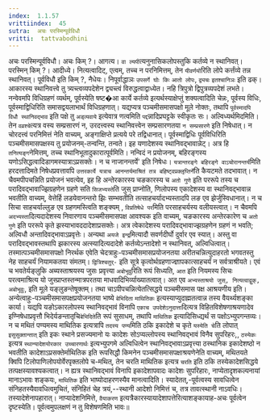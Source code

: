 ```yaml
---
index:  1.1.57
vrittiindex:  45
sutra:  अचः परस्मिन्पूर्वविधौ
vritti:  tattvabodhini 
---
```


अचः परस्मिन्पूर्वविधौ। अचः किम् ?। आगत्य। `वा ल्यपी`त्यनुनासिकलोपस्तुकि कर्तव्ये न स्थानिवत्। परस्मिन् किम् ?। आदीध्ये। नित्यत्वादिट्, एत्वम्, तच्च न परनिमित्तम्, तेन `यीवर्णयो`रिति लोपे कर्त्तंव्ये तन्न स्थानिवत्। पूर्वविधौ इति किम् ?, नैधेयः। निपूर्वाद्धाञः `उपसर्गे घोः किः` `आतो लोपः`, `द्व्यचः` `इतश्चानिञः` इति ढक्। आकारस्य स्थानिवत्त्वे तु त्र्यच्त्वव्यपदेशेन द्व्यच्त्वं विरुद्धत्वाद्वाध्येत। नहि त्रिपुत्रो द्विपुत्रव्यपदेशं लभते। नन्वेवमपि विधिग्रहणं व्यर्थम्, पूर्वस्येति षष्ट�आ कार्ये कर्तव्ये इत्यर्थस्याक्षेप्तुं शक्यत्वादिति चेन्नः, पूर्वस्य विधिः, पूर्वस्माद्विधिरिति समासद्वयलाभार्थं विधिग्रहणात्। यद्यप्यत्र पञ्चमीसमासपक्षो मूले नोक्तः, तथापि `पूर्वस्मादपि विधौ स्थानिवद्भाव` इति पक्षे तु `अड्व्यवाये` इत्येवात्र णत्वमिति `पद्द`न्नादिप्रघट्टके स्वीकृतः सः। अल्विध्यर्थमिदमिति। तेन `वव्रश्चे`त्यत्र वस्य सम्प्रसारणं न, उरदत्त्वस्य स्थानिवत्त्वेन सम्प्रसारणतया `न सम्प्रसारणे` इति निषेधात्। न चोरदत्त्वं परनिमित्तं नेति वाच्यम्, अङ्गाक्षिप्ते प्रत्यये परे तद्विधानात्। पूर्वस्माद्विधिः पूर्वविधिरिति पञ्चमीसमासपक्षस्य तु प्रयोजनम्-तन्वन्ति, तन्वते। इह यणादेशस्य स्थानिवद्भावान्नेट्। अत्र हि `तनित्यङ्ग`नेमित्तम्, तच्च स्थानिभूतादुकारात्पूर्वमिति। नन्विदं न प्रयोजनम्, बहिरङ्गस्य यणोऽसिद्धत्वादिडागमस्यात्राऽप्रसक्तेः। न च नाजानन्तर्ये' इति निषेधः। `यत्रान्तरङ्गे बहिरङ्गे वाऽचोरानन्तर्य`मिति हरदत्तादिमते निषेधप्रवत्तावपि `उत्तरकार्ये यत्राच आनन्तर्यमाश्रितं तत्र बहिष्ट्वप्रक्लृप्तिर्ने`ति कैयटमते तदभावात्। न चैवमपीपचन्निति प्रयोजनं भवत्येव, इह हि अन्तेरकारस्य चङकारस्य च `अतो गुणे` इति पररूपे तस्य च परादिवद्भावाज्झिग्रहणेन ग्रहणे सति `सिजभ्यस्ते`ति जुस् प्राप्नोति, णिलोपस्य एकादेशस्य वा स्थानिवद्भावान्न भवतीति वाच्यम्, वेत्तेर्हि लडयेवानन्तरो झिः सम्भवतीति तत्साहचर्यादभ्यस्तादपि लङ एव झेर्जुस्विधानात्। न च सिचा साहचर्याल्लुङ एव ग्रहणमस्त्विति शङ्क्यम् , `विप्रतिषेधे पर`मिति परसाहचर्यस्य वलीयस्त्वात्। न चैवमपि `अदभ्यस्ता`दित्यदादेशस्य निवारणाय पञ्चमीसमासपक्ष आवश्यक इति वाच्यम्, चङकारस्य अन्तेरकारेण च `अतो गुणे` इति पररूपे कृते झस्याभावददादेशाप्रसक्तेः। अत्र त्वेकादेशस्य परादिवद्भावाज्झग्रहणेन ग्रहणं न भवति; अल्विधौ अन्तादिवद्भावाऽप्रवृत्तेः। अन्यथा `अयजे इन्द्र`मित्यादौ सवर्णदीर्घो दुर्वार एव स्यात्। अस्तु वा परादिवद्भावस्तथापि झकारस्य अत्स्यादित्यदादेशे कर्तव्येऽन्तादेशो न स्थानिवत्, अल्विधित्वात्। तस्मात्पञ्चमीसमासपक्षो निरर्थक एवेति चेदत्राहुः-पञ्चमीसमासप्रयोजनतया अरीतचन्नित्युदाहरतो भगवतस्तु नेह साहचर्यं नियामकतया संमतम्। `द्वित्रिश्चतुर्-` इति सूत्रे कृत्वोर्थग्रहणाज्ज्ञापकात्साहचर्यं न सर्वत्राश्रीयते। एवं च भवतेर्यङ्लुकि अब्यस्ताश्रयस्य जुसः प्रवृत्त्या `अबोभूवु`रिति रूपं सिध्यति, `आत` इति नियमस्य सिचः परत्वमाश्रित्य यो जुस्प्राप्तस्तन्मात्रपरतया माधवादिभिर्व्याख्यातत्वात्। अत एव `अभ्यस्ताश्रयो जुस्, नित्यत्वाद्वुक्, अबोभूवुः`, इति मूले यङ्लुङन्तेषूक्तम्। तथा चाऽपीपचन्नित्येतत्सिद्धये पञ्चमीसमास पक्ष आश्रयणीय इति। अन्येत्वाहुः-पञ्चमीसमासपक्षप्रयोजनतया भाष्ये `बेभिदिता` `माथितिकः` इत्यस्याप्युदाह्मतत्वान्न तस्य वैयर्थ्यशङ्का कार्या। यद्यपि यङोऽकारलोपस्य स्थानिवद्भावं विनापि `एकाच उपदेशेऽनुदात्ता`दित्यत्र विहितविशेषणाश्रयणादेव इण्निषेधाप्रवृत्तौ भिदेर्यङन्तातृचि`बेभिदिते`ति रूपं सुसाधम्, तथापि `माथितिक` इत्यादिसिध्द्यर्थं स पक्षोऽभ्युपगन्तव्यः। न च मथितं पण्यमस्य माथितिक इत्यत्रापि `तदस्य पण्य`मिति ठकि इकादेशे च कृते `यस्येति चे`ति लोपात् `इसुसुक्तान्तात्` इति इकः स्थाने प्रसज्यमानो यः कादेशः सोऽप्यल्लोपस्य स्थानिवद्भावं विनैव सुपरिहरः,, `ठस्येकः` इत्यत्र `स्थान्यादेशयोरकार उच्चारणार्थः` इत्यभ्युपगमे अल्विधित्वेन स्थानिवद्भावाऽप्रवृत्त्या ठस्थानिक इकादेशष्ठो न भवतीति कादेशाऽप्रसक्तेर्माथितिक इति रूपसिद्धौ किमनेन पञ्चमीसमासपक्षाश्रयणेनेति वाच्यम्, मथितयते क्विपि टिलोपाणिलोपयोर्वेरपृक्तलोपे च-मथित्, तेन चरति माथितिक इत्यत्र `चरति` इति ठकि तस्येकादेशसिद्धये तत्पक्षस्यावश्यकत्वात्। न ह्यत्र स्थानिवद्भावं विनापि इकादेशापवादः कादेशः सुपरिहारः, नाप्येतादृशकल्पनायां मानाऽभावः शङ्कयः, `माथितिक` इति भाष्योदाहरणस्यैव मानत्वादिति। स्यादेतत्,-पूर्वत्वस्य सावधित्वेन संनिहतस्यैवावधित्वमुचितं, संनिहितं चेह त्रयं,--स्थानी आदेशो निमित्तं च, तत्र तावत्स्थानी नाऽवधिः। तस्यादेशेनापहारात्। नाप्यादेशनिमित्ते, `वैयाकरण` इत्यत्रैकारस्यायादेशापत्तेरित्याशङ्कायाह-अचः पूर्वत्वेन दृष्टस्येति। पूर्वत्वमुपलक्षणं न तु विशेषणमिति भावः॥

